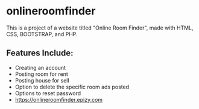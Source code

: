 # onlineroomfinder
This is a project of a website titled "Online Room Finder", made with HTML, CSS, BOOTSTRAP, and PHP.
## Features Include:
- Creating an account
- Posting room for rent
- Posting house for sell
- Option to delete the specific room ads posted
- Options to reset password
- https://onlineroomfinder.epizy.com
